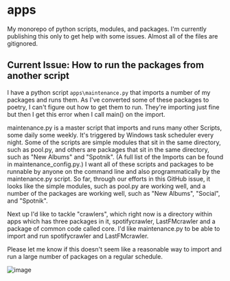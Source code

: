 # apps
My monorepo of python scripts, modules, and packages. I'm currently publishing this only to get help with some issues. Almost all of the files are gitignored.

## Current Issue: How to run the packages from another script

I have a python script `apps\maintenance.py` that imports a number of my packages and runs them. As I've converted some of these packages to poetry, I can't figure out how to get them to run. They're importing just fine but then I get this error when I call main() on the import.

maintenance.py is a master script that imports and runs many other Scripts, some daily some weekly. It's triggered by Windows task scheduler every night. Some of the scripts are simple modules that sit in the same directory, such as pool.py, and others are packages that sit in the same directory, such as "New Albums" and "Spotnik". (A full list of the Imports can be found in maintenance_config.py.) I want all of these scripts and packages to be runnable by anyone on the command line and also programmatically by the maintenance.py script. So far, through our efforts in this GitHub issue, it looks like the simple modules, such as pool.py are working well, and a number of the packages are working well, such as "New Albums", "Social", and "Spotnik".

Next up I'd like to tackle "crawlers", which right now is a directory within apps which has three packages in it, spotifycrawler, LastFMcrawler and a package of common code called core. I'd like maintenance.py to be able to import and run spotifycrawler and LastFMcrawler.

Please let me know if this doesn't seem like a reasonable way to import and run a large number of packages on a regular schedule.


![image](https://user-images.githubusercontent.com/24362267/218493412-d48bccbd-54e4-462a-987d-bd23849c1b3e.png)

